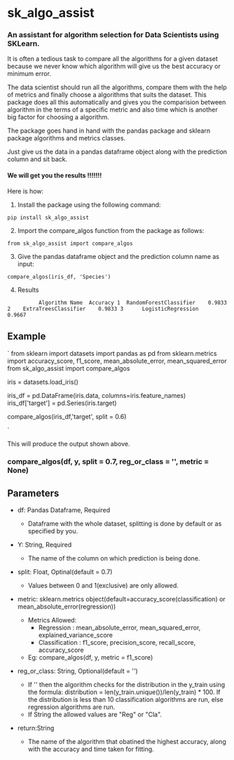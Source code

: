 # sk_algo_assist
### An assistant for algorithm selection for Data Scientists using SKLearn.

It is often a tedious task to compare all the algorithms for a given dataset because we never know which algorithm will give us the best accuracy or minimum error.

The data scientist should run all the algorithms, compare them with the help of metrics and finally choose a algorithms that suits the dataset. This package does all this automatically and gives you the comparision between algorithm in the terms of a specific metric and also time which is another big factor for choosing a algorithm.

The package goes hand in hand with the pandas package and sklearn package algorithms and metrics classes.

Just give us the data in a pandas dataframe object along with the prediction column and sit back. 

#### We will get you the results !!!!!!!

Here is how:

1. Install the package using the following command:

`pip install sk_algo_assist`

2. Import the compare_algos function from the package as follows:

`from sk_algo_assist import compare_algos`

3. Give the pandas dataframe object and the prediction column name as input:

`compare_algos(iris_df, 'Species')`

4. Results

`           Algorithm Name  Accuracy
1  RandomForestClassifier    0.9833
2    ExtraTreesClassifier    0.9833
3      LogisticRegression    0.9667
`

## Example

`
from sklearn import datasets
import pandas as pd
from sklearn.metrics import accuracy_score, f1_score, mean_absolute_error, mean_squared_error
from sk_algo_assist import compare_algos

iris = datasets.load_iris()

iris_df = pd.DataFrame(iris.data, columns=iris.feature_names)
iris_df['target'] = pd.Series(iris.target)

compare_algos(iris_df,'target', split = 0.6)

`

This will produce the output shown above.

### **compare_algos(df, y, split = 0.7, reg_or_class = '', metric = None)**

Parameters
----------
* df: Pandas Dataframe, Required
    - Dataframe with the whole dataset, splitting is done by default or as specified by you.

* Y: String, Required
    - The name of the column on which prediction is being done.

* split: Float, Optinal(default = 0.7)
    - Values between 0 and 1(exclusive) are only allowed.

* metric: sklearn.metrics object(default=accuracy_score(classification) or mean_absolute_error(regression))
    - Metrics Allowed:
        * Regression     : mean_absolute_error, mean_squared_error, explained_variance_score
        * Classification : f1_score, precision_score, recall_score, accuracy_score
    - Eg: compare_algos(df, y, metric = f1_score)

* reg_or_class: String, Optional(default = '')
    - If '' then the algorithm checks for the distribution in the y_train using the formula: distribution = len(y_train.unique())/len(y_train) * 100. If the distribution is less than 10           classification algorithms are run, else regression algorithms are run.
    - If String the allowed values are "Reg" or "Cla".

* return:String
    - The name of the algorithm that obatined the highest accuracy, along with the accuracy and time taken for fitting.
